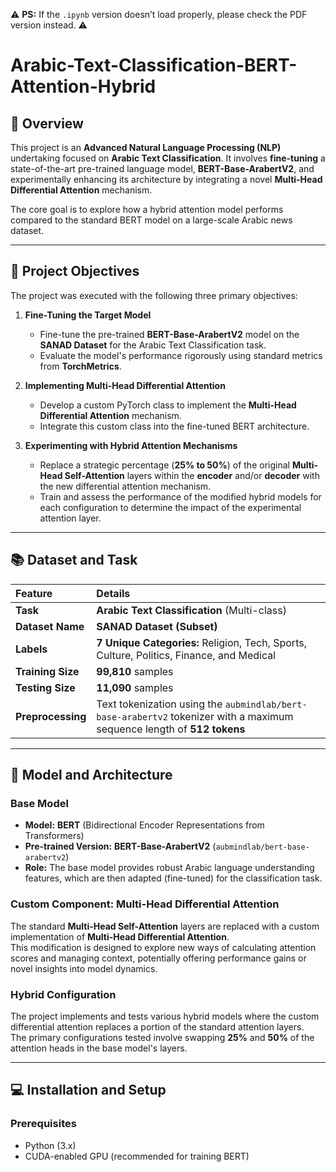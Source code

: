  ⚠️ **PS:** If the `.ipynb` version doesn’t load properly, please check the PDF version instead. ⚠️


# Arabic-Text-Classification-BERT-Attention-Hybrid 

## 📄 Overview

This project is an **Advanced Natural Language Processing (NLP)** undertaking focused on **Arabic Text Classification**. It involves **fine-tuning** a state-of-the-art pre-trained language model, **BERT-Base-ArabertV2**, and experimentally enhancing its architecture by integrating a novel **Multi-Head Differential Attention** mechanism.

The core goal is to explore how a hybrid attention model performs compared to the standard BERT model on a large-scale Arabic news dataset.

---

## 🎯 Project Objectives

The project was executed with the following three primary objectives:

1. **Fine-Tuning the Target Model**
   - Fine-tune the pre-trained **BERT-Base-ArabertV2** model on the **SANAD Dataset** for the Arabic Text Classification task.  
   - Evaluate the model's performance rigorously using standard metrics from **TorchMetrics**.

2. **Implementing Multi-Head Differential Attention**
   - Develop a custom PyTorch class to implement the **Multi-Head Differential Attention** mechanism.  
   - Integrate this custom class into the fine-tuned BERT architecture.

3. **Experimenting with Hybrid Attention Mechanisms**
   - Replace a strategic percentage (**25% to 50%**) of the original **Multi-Head Self-Attention** layers within the **encoder** and/or **decoder** with the new differential attention mechanism.  
   - Train and assess the performance of the modified hybrid models for each configuration to determine the impact of the experimental attention layer.

---

## 📚 Dataset and Task

| Feature | Details |
| :--- | :--- |
| **Task** | **Arabic Text Classification** (Multi-class) |
| **Dataset Name** | **SANAD Dataset (Subset)** |
| **Labels** | **7 Unique Categories:** Religion, Tech, Sports, Culture, Politics, Finance, and Medical |
| **Training Size** | **99,810** samples |
| **Testing Size** | **11,090** samples |
| **Preprocessing** | Text tokenization using the `aubmindlab/bert-base-arabertv2` tokenizer with a maximum sequence length of **512 tokens** |

---

## 🧠 Model and Architecture

### Base Model

- **Model:** **BERT** (Bidirectional Encoder Representations from Transformers)  
- **Pre-trained Version:** **BERT-Base-ArabertV2** (`aubmindlab/bert-base-arabertv2`)  
- **Role:** The base model provides robust Arabic language understanding features, which are then adapted (fine-tuned) for the classification task.

### Custom Component: Multi-Head Differential Attention

The standard **Multi-Head Self-Attention** layers are replaced with a custom implementation of **Multi-Head Differential Attention**.  
This modification is designed to explore new ways of calculating attention scores and managing context, potentially offering performance gains or novel insights into model dynamics.

### Hybrid Configuration

The project implements and tests various hybrid models where the custom differential attention replaces a portion of the standard attention layers.  
The primary configurations tested involve swapping **25%** and **50%** of the attention heads in the base model's layers.

---

## 💻 Installation and Setup

### Prerequisites

- Python (3.x)  
- CUDA-enabled GPU (recommended for training BERT)

